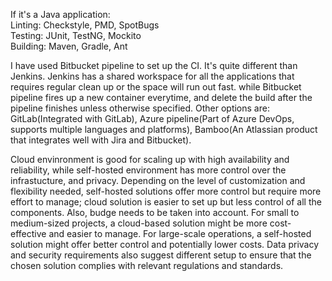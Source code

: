If it's a Java application:  
Linting: Checkstyle, PMD, SpotBugs  
Testing: JUnit, TestNG, Mockito  
Building: Maven, Gradle, Ant  

I have used Bitbucket pipeline to set up the CI. It's quite different than Jenkins. Jenkins has a shared workspace for all the applications that requires regular clean up or the space will run out fast. while Bitbucket pipeline fires up a new container everytime, and delete the build after the pipeline finishes unless otherwise specified. Other options are: GitLab(Integrated with GitLab), Azure pipeline(Part of Azure DevOps, supports multiple languages and platforms), Bamboo(An Atlassian product that integrates well with Jira and Bitbucket).

Cloud envinronment is good for scaling up with high availability and reliability, while self-hosted environment has more control over the infrastucture, and privacy. Depending on the level of customization and flexibility needed, self-hosted solutions offer more control but require more effort to manage; cloud solution is easier to set up but less control of all the components.
Also, budge needs to be taken into account. For small to medium-sized projects, a cloud-based solution might be more cost-effective and easier to manage. For large-scale operations, a self-hosted solution might offer better control and potentially lower costs. Data privacy and security requirements also suggest different setup to ensure that the chosen solution complies with relevant regulations and standards.
